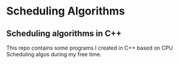 # Scheduling Algorithms

## Scheduling algorithms in C++

This repo contains some programs I created in C++ based on CPU Scheduling algos during my free time.
